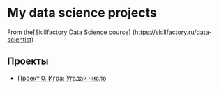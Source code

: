 # My data science projects
From the[Skillfactory Data Science course] (https://skillfactory.ru/data-scientist)

## Проекты

* [Проект 0. Игра: Угадай число](https://skillfactory.ru)